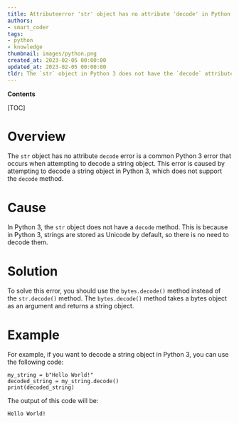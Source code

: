 ```yaml
---
title: Attributeerror 'str' object has no attribute 'decode' in Python 3
authors:
- smart_coder
tags:
- python
- knowledge
thumbnail: images/python.png
created_at: 2023-02-05 00:00:00
updated_at: 2023-02-05 00:00:00
tldr: The `str` object in Python 3 does not have the `decode` attribute, as strings are already stored as Unicode in Python 3.
---
```


**Contents**

[TOC]

# Overview
The `str` object has no attribute `decode` error is a common Python 3 error that occurs when attempting to decode a string object. This error is caused by attempting to decode a string object in Python 3, which does not support the `decode` method.

# Cause
In Python 3, the `str` object does not have a `decode` method. This is because in Python 3, strings are stored as Unicode by default, so there is no need to decode them.

# Solution
To solve this error, you should use the `bytes.decode()` method instead of the `str.decode()` method. The `bytes.decode()` method takes a bytes object as an argument and returns a string object.

# Example
For example, if you want to decode a string object in Python 3, you can use the following code:

```
my_string = b"Hello World!"
decoded_string = my_string.decode()
print(decoded_string)
```

The output of this code will be:

```
Hello World!
```
